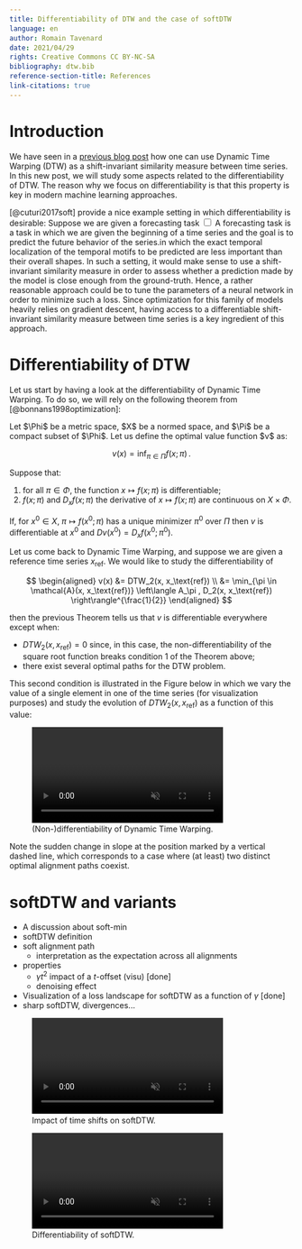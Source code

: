 ```yaml
---
title: Differentiability of DTW and the case of softDTW
language: en
author: Romain Tavenard
date: 2021/04/29
rights: Creative Commons CC BY-NC-SA
bibliography: dtw.bib
reference-section-title: References
link-citations: true
---
```


# Introduction

We have seen in a [previous blog post](dtw.html) how one can use Dynamic Time Warping (DTW) as a shift-invariant similarity measure between time series.
In this new post, we will study some aspects related to the differentiability of DTW.
The reason why we focus on differentiability is that this property is key in modern machine learning approaches.

[@cuturi2017soft] provide a nice example setting in which differentiability is desirable:
Suppose we are given a forecasting task<label for="sn-1" class="sidenote-toggle sidenote-number"></label>
<input type="checkbox" id="sn-1" class="sidenote-toggle" />
<span class="sidenote">A forecasting task is a task in which we are given the beginning of a time series and the goal is to predict the future behavior of the series.</span>in which the exact temporal localization of the 
temporal motifs to be predicted are less important than their overall shapes.
In such a setting, it would make sense to use a shift-invariant similarity measure in order to assess whether a prediction made by the model is close enough from the ground-truth.
Hence, a rather reasonable approach could be to tune the parameters of a neural network in order to minimize such a loss.
Since optimization for this family of models heavily relies on gradient descent, having access to a differentiable shift-invariant similarity measure between time series is a key ingredient of this approach.

# Differentiability of DTW

Let us start by having a look at the differentiability of Dynamic Time Warping.
To do so, we will rely on the following theorem from [@bonnans1998optimization]:

<div class="theorem">
Let $\Phi$ be a metric space, $X$ be a normed space, and
$\Pi$ be a compact subset of $\Phi$.
Let us define the optimal value function $v$ as: 

$$
  v(x) = \inf_{\pi \in \Pi} f(x ; \pi) \, .
$$

Suppose that:

1. for all $\pi \in \Phi$,  the function $x \mapsto f( x ; \pi )$ is differentiable;
2. $f(x ; \pi)$ and $D_x f(x ; \pi)$ the derivative of $x \mapsto f( x ; \pi )$ are continuous on $X \times \Phi$.

If, for $x^0 \in X$, $\pi \mapsto f(x^0 ; \pi )$ has a unique minimizer $\pi^0$ over $\Pi$ then $v$ is differentiable at $x^0$ and $Dv(x^0) = D_x f(x^0 ; \pi^0)$.
</div>

Let us come back to Dynamic Time Warping, and suppose we are given a reference time series $x_\text{ref}$.
We would like to study the differentiability of

$$
\begin{aligned}
  v(x) &= DTW_2(x, x_\text{ref}) \\
       &= \min_{\pi \in \mathcal{A}(x, x_\text{ref})} \left\langle A_\pi , D_2(x, x_\text{ref}) \right\rangle^{\frac{1}{2}}
\end{aligned}
$$

then the previous Theorem tells us that $v$ is differentiable everywhere except when:

* $DTW_2(x, x_\text{ref}) = 0$ since, in this case, the non-differentiability of the square root function breaks condition 1 of the Theorem above;
* there exist several optimal paths for the DTW problem.

This second condition is illustrated in the Figure below in which we vary the value of a single element in one of the time series (for visualization purposes)
and study the evolution of $DTW_2(x, x_\text{ref})$ as a function of this value:

<figure>
    <video playsinline muted autoplay controls loop width="80%">
        <source src="fig/dtw_landscape.webm" type="video/webm" />
        <source src="fig/dtw_landscape.mp4" type="video/mp4" />
        <img src="fig/dtw_landscape.gif" alt="DTW landscape" />
    </video>
    <figcaption> 
        (Non-)differentiability of Dynamic Time Warping.
    </figcaption>
</figure>

Note the sudden change in slope at the position marked by a vertical dashed line, which corresponds to a case where (at least) two distinct optimal alignment paths coexist.

# softDTW and variants

* A discussion about soft-min
* softDTW definition
* soft alignment path
    * interpretation as the expectation across all alignments
* properties 
    * $\gamma t^2$ impact of a $t$-offset (visu) [done]
    * denoising effect
* Visualization of a loss landscape for softDTW as a function of $\gamma$ [done]
* sharp softDTW, divergences...



<figure>
    <video playsinline muted autoplay controls loop width="80%">
        <source src="fig/softdtw_shift.webm" type="video/webm" />
        <source src="fig/softdtw_shift.mp4" type="video/mp4" />
        <img src="fig/softdtw_shift.gif" alt="Impact of time shifts on softDTW" />
    </video>
    <figcaption> 
        Impact of time shifts on softDTW.
    </figcaption>
</figure>

<figure>
    <video playsinline muted autoplay controls loop width="80%">
        <source src="fig/softdtw_landscape.webm" type="video/webm" />
        <source src="fig/softdtw_landscape.mp4" type="video/mp4" />
        <img src="fig/softdtw_landscape.gif" alt="softDTW landscape" />
    </video>
    <figcaption> 
        Differentiability of softDTW.
    </figcaption>
</figure>